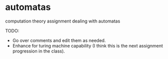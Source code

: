# automatas
computation theory assignment dealing with automatas


TODO:
- Go over comments and edit them as needed.
- Enhance for turing machine capability (I think this is the next assignment progression in the class).
